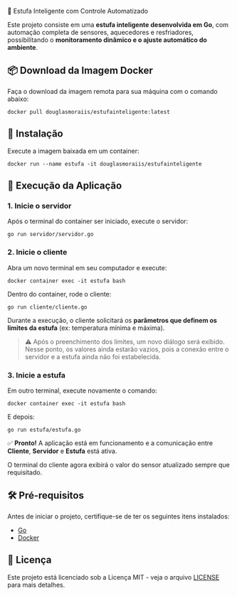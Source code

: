 🌿 Estufa Inteligente com Controle Automatizado

Este projeto consiste em uma **estufa inteligente desenvolvida em Go**, com automação completa de sensores, aquecedores e resfriadores, possibilitando o **monitoramento dinâmico e o ajuste automático do ambiente**.

## 📦 Download da Imagem Docker

Faça o download da imagem remota para sua máquina com o comando abaixo:

```
docker pull douglasmoraiis/estufainteligente:latest
```

## 🚀 Instalação

Execute a imagem baixada em um container:

```
docker run --name estufa -it douglasmoraiis/estufainteligente
```

## 🧠 Execução da Aplicação

### 1. Inicie o servidor

Após o terminal do container ser iniciado, execute o servidor:

```
go run servidor/servidor.go
```

### 2. Inicie o cliente

Abra um novo terminal em seu computador e execute:

```
docker container exec -it estufa bash
```

Dentro do container, rode o cliente:

```
go run cliente/cliente.go
```

Durante a execução, o cliente solicitará os **parâmetros que definem os limites da estufa** (ex: temperatura mínima e máxima).

> ⚠️ Após o preenchimento dos limites, um novo diálogo será exibido. Nesse ponto, os valores ainda estarão vazios, pois a conexão entre o servidor e a estufa ainda não foi estabelecida.

### 3. Inicie a estufa

Em outro terminal, execute novamente o comando:

```
docker container exec -it estufa bash
```

E depois:

```
go run estufa/estufa.go
```

✅ **Pronto!** A aplicação está em funcionamento e a comunicação entre **Cliente**, **Servidor** e **Estufa** está ativa.

O terminal do cliente agora exibirá o valor do sensor atualizado sempre que requisitado.

## 🛠️ Pré-requisitos

Antes de iniciar o projeto, certifique-se de ter os seguintes itens instalados:

- [Go](https://golang.org/dl/)
- [Docker](https://www.docker.com/get-started)

## 📄 Licença

Este projeto está licenciado sob a Licença MIT - veja o arquivo [LICENSE](LICENSE) para mais detalhes.
